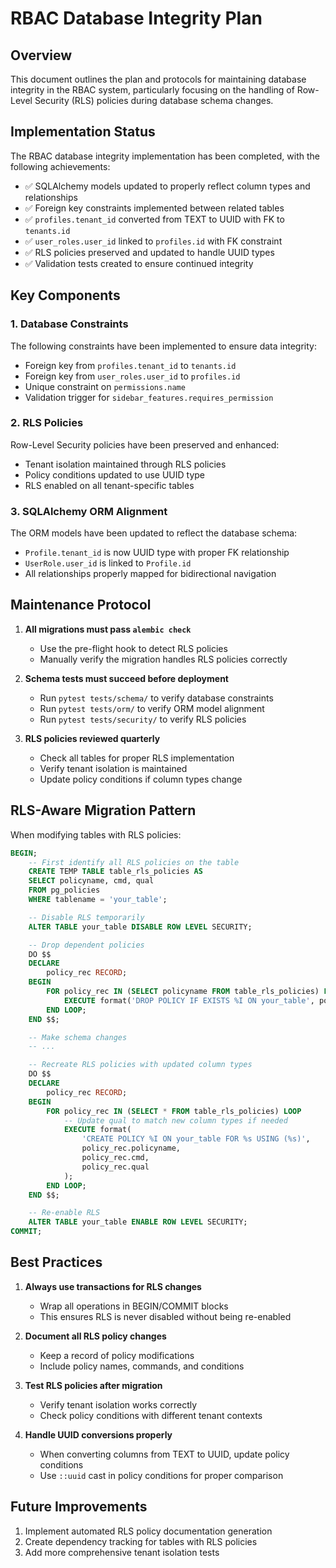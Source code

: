 # RBAC Database Integrity Plan

## Overview

This document outlines the plan and protocols for maintaining database integrity in the RBAC system, particularly focusing on the handling of Row-Level Security (RLS) policies during database schema changes.

## Implementation Status

The RBAC database integrity implementation has been completed, with the following achievements:

- ✅ SQLAlchemy models updated to properly reflect column types and relationships
- ✅ Foreign key constraints implemented between related tables
- ✅ `profiles.tenant_id` converted from TEXT to UUID with FK to `tenants.id`
- ✅ `user_roles.user_id` linked to `profiles.id` with FK constraint
- ✅ RLS policies preserved and updated to handle UUID types
- ✅ Validation tests created to ensure continued integrity

## Key Components

### 1. Database Constraints

The following constraints have been implemented to ensure data integrity:

- Foreign key from `profiles.tenant_id` to `tenants.id`
- Foreign key from `user_roles.user_id` to `profiles.id`
- Unique constraint on `permissions.name`
- Validation trigger for `sidebar_features.requires_permission`

### 2. RLS Policies

Row-Level Security policies have been preserved and enhanced:

- Tenant isolation maintained through RLS policies
- Policy conditions updated to use UUID type
- RLS enabled on all tenant-specific tables

### 3. SQLAlchemy ORM Alignment

The ORM models have been updated to reflect the database schema:

- `Profile.tenant_id` is now UUID type with proper FK relationship
- `UserRole.user_id` is linked to `Profile.id`
- All relationships properly mapped for bidirectional navigation

## Maintenance Protocol

1. **All migrations must pass `alembic check`**

   - Use the pre-flight hook to detect RLS policies
   - Manually verify the migration handles RLS policies correctly

2. **Schema tests must succeed before deployment**

   - Run `pytest tests/schema/` to verify database constraints
   - Run `pytest tests/orm/` to verify ORM model alignment
   - Run `pytest tests/security/` to verify RLS policies

3. **RLS policies reviewed quarterly**
   - Check all tables for proper RLS implementation
   - Verify tenant isolation is maintained
   - Update policy conditions if column types change

## RLS-Aware Migration Pattern

When modifying tables with RLS policies:

```sql
BEGIN;
    -- First identify all RLS policies on the table
    CREATE TEMP TABLE table_rls_policies AS
    SELECT policyname, cmd, qual
    FROM pg_policies
    WHERE tablename = 'your_table';

    -- Disable RLS temporarily
    ALTER TABLE your_table DISABLE ROW LEVEL SECURITY;

    -- Drop dependent policies
    DO $$
    DECLARE
        policy_rec RECORD;
    BEGIN
        FOR policy_rec IN (SELECT policyname FROM table_rls_policies) LOOP
            EXECUTE format('DROP POLICY IF EXISTS %I ON your_table', policy_rec.policyname);
        END LOOP;
    END $$;

    -- Make schema changes
    -- ...

    -- Recreate RLS policies with updated column types
    DO $$
    DECLARE
        policy_rec RECORD;
    BEGIN
        FOR policy_rec IN (SELECT * FROM table_rls_policies) LOOP
            -- Update qual to match new column types if needed
            EXECUTE format(
                'CREATE POLICY %I ON your_table FOR %s USING (%s)',
                policy_rec.policyname,
                policy_rec.cmd,
                policy_rec.qual
            );
        END LOOP;
    END $$;

    -- Re-enable RLS
    ALTER TABLE your_table ENABLE ROW LEVEL SECURITY;
COMMIT;
```

## Best Practices

1. **Always use transactions for RLS changes**

   - Wrap all operations in BEGIN/COMMIT blocks
   - This ensures RLS is never disabled without being re-enabled

2. **Document all RLS policy changes**

   - Keep a record of policy modifications
   - Include policy names, commands, and conditions

3. **Test RLS policies after migration**

   - Verify tenant isolation works correctly
   - Check policy conditions with different tenant contexts

4. **Handle UUID conversions properly**
   - When converting columns from TEXT to UUID, update policy conditions
   - Use `::uuid` cast in policy conditions for proper comparison

## Future Improvements

1. Implement automated RLS policy documentation generation
2. Create dependency tracking for tables with RLS policies
3. Add more comprehensive tenant isolation tests
